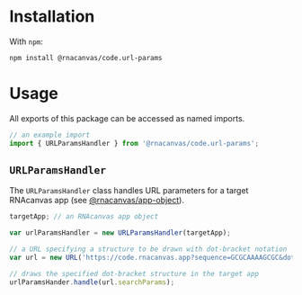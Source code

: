 # Installation

With `npm`:

```
npm install @rnacanvas/code.url-params
```

# Usage

All exports of this package can be accessed as named imports.

```javascript
// an example import
import { URLParamsHandler } from '@rnacanvas/code.url-params';
```

## `URLParamsHandler`

The `URLParamsHandler` class handles URL parameters for a target RNAcanvas app
(see [@rnacanvas/app-object](https://pzhaojohnson.github.io/rnacanvas.app-object/)).

```javascript
targetApp; // an RNAcanvas app object

var urlParamsHandler = new URLParamsHandler(targetApp);

// a URL specifying a structure to be drawn with dot-bracket notation
var url = new URL('https://code.rnacanvas.app?sequence=GCGCAAAAGCGC&dot_bracket=((((....))))');

// draws the specified dot-bracket structure in the target app
urlParamsHander.handle(url.searchParams);
```

